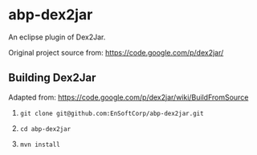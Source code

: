# abp-dex2jar
An eclipse plugin of Dex2Jar.

Original project source from: https://code.google.com/p/dex2jar/

## Building Dex2Jar
Adapted from: https://code.google.com/p/dex2jar/wiki/BuildFromSource

1) `git clone git@github.com:EnSoftCorp/abp-dex2jar.git`

2) `cd abp-dex2jar`

3) `mvn install`
